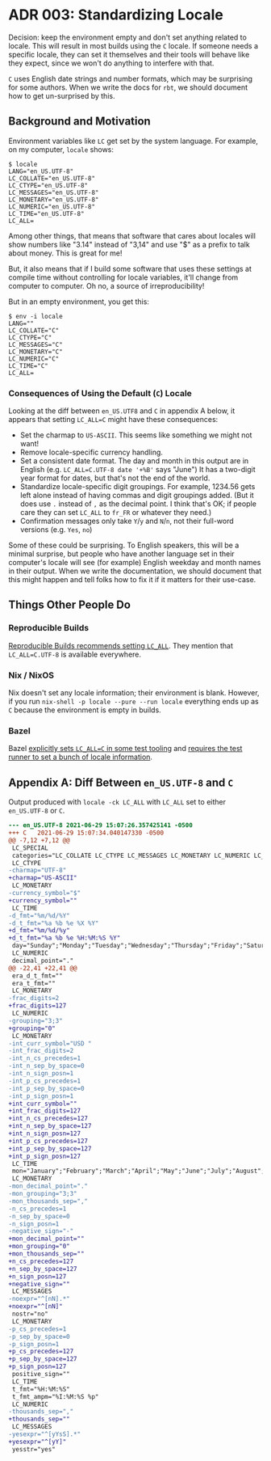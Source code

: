 # ADR 003: Standardizing Locale

Decision: keep the environment empty and don't set anything related to locale.
This will result in most builds using the `C` locale.
If someone needs a specific locale, they can set it themselves and their tools will behave like they expect, since we won't do anything to interfere with that.

`C` uses English date strings and number formats, which may be surprising for some authors.
When we write the docs for `rbt`, we should document how to get un-surprised by this.

## Background and Motivation

Environment variables like `LC` get set by the system language.
For example, on my computer, `locale` shows:

```
$ locale
LANG="en_US.UTF-8"
LC_COLLATE="en_US.UTF-8"
LC_CTYPE="en_US.UTF-8"
LC_MESSAGES="en_US.UTF-8"
LC_MONETARY="en_US.UTF-8"
LC_NUMERIC="en_US.UTF-8"
LC_TIME="en_US.UTF-8"
LC_ALL=
```

Among other things, that means that software that cares about locales will show numbers like "3.14" instead of "3,14" and use "$" as a prefix to talk about money.
This is great for me!

But, it also means that if I build some software that uses these settings at compile time without controlling for locale variables, it'll change from computer to computer.
Oh no, a source of irreproducibility!

But in an empty environment, you get this:

```
$ env -i locale
LANG=""
LC_COLLATE="C"
LC_CTYPE="C"
LC_MESSAGES="C"
LC_MONETARY="C"
LC_NUMERIC="C"
LC_TIME="C"
LC_ALL=
```

### Consequences of Using the Default (`C`) Locale

Looking at the diff between `en_US.UTF8` and `C` in appendix A below, it appears that setting `LC_ALL=C` might have these consequences:

- Set the charmap to `US-ASCII`.
  This seems like something we might not want!
- Remove locale-specific currency handling.
- Set a consistent date format.
  The day and month in this output are in English (e.g. `LC_ALL=C.UTF-8 date '+%B'` says "June")
  It has a two-digit year format for dates, but that's not the end of the world.
- Standardize locale-specific digit groupings.
  For example, 1234.56 gets left alone instead of having commas and digit groupings added.
  (But it does use `.` instead of `,` as the decimal point.
  I think that's OK; if people care they can set `LC_ALL` to `fr_FR` or whatever they need.)
- Confirmation messages only take `Y`/`y` and `N`/`n`, not their full-word versions (e.g. `Yes`, `no`)

Some of these could be surprising.
To English speakers, this will be a minimal surprise, but people who have another language set in their computer's locale will see (for example) English weekday and month names in their output.
When we write the documentation, we should document that this might happen and tell folks how to fix it if it matters for their use-case.

## Things Other People Do

### Reproducible Builds

[Reproducible Builds recommends setting `LC_ALL`](https://reproducible-builds.org/docs/locales/).
They mention that `LC_ALL=C.UTF-8` is available everywhere.

### Nix / NixOS

Nix doesn't set any locale information; their environment is blank.
However, if you run `nix-shell -p locale --pure --run locale` everything ends up as `C` because the environment is empty in builds.

### Bazel

Bazel [explicitly sets `LC_ALL=C` in some test tooling](https://github.com/bazelbuild/bazel/search?q=LC_ALL) and [requires the test runner to set a bunch of locale information](https://docs.bazel.build/versions/main/test-encyclopedia.html#initial-conditions).

## Appendix A: Diff Between `en_US.UTF-8` and `C`

Output produced with `locale -ck LC_ALL` with `LC_ALL` set to either `en_US.UTF-8` or `C`.

```diff
--- en_US.UTF-8	2021-06-29 15:07:26.357425141 -0500
+++ C	2021-06-29 15:07:34.040147330 -0500
@@ -7,12 +7,12 @@
 LC_SPECIAL
 categories="LC_COLLATE LC_CTYPE LC_MESSAGES LC_MONETARY LC_NUMERIC LC_TIME"
 LC_CTYPE
-charmap="UTF-8"
+charmap="US-ASCII"
 LC_MONETARY
-currency_symbol="$"
+currency_symbol=""
 LC_TIME
-d_fmt="%m/%d/%Y"
-d_t_fmt="%a %b %e %X %Y"
+d_fmt="%m/%d/%y"
+d_t_fmt="%a %b %e %H:%M:%S %Y"
 day="Sunday";"Monday";"Tuesday";"Wednesday";"Thursday";"Friday";"Saturday"
 LC_NUMERIC
 decimal_point="."
@@ -22,41 +22,41 @@
 era_d_t_fmt=""
 era_t_fmt=""
 LC_MONETARY
-frac_digits=2
+frac_digits=127
 LC_NUMERIC
-grouping="3;3"
+grouping="0"
 LC_MONETARY
-int_curr_symbol="USD "
-int_frac_digits=2
-int_n_cs_precedes=1
-int_n_sep_by_space=0
-int_n_sign_posn=1
-int_p_cs_precedes=1
-int_p_sep_by_space=0
-int_p_sign_posn=1
+int_curr_symbol=""
+int_frac_digits=127
+int_n_cs_precedes=127
+int_n_sep_by_space=127
+int_n_sign_posn=127
+int_p_cs_precedes=127
+int_p_sep_by_space=127
+int_p_sign_posn=127
 LC_TIME
 mon="January";"February";"March";"April";"May";"June";"July";"August";"September";"October";"November";"December"
 LC_MONETARY
-mon_decimal_point="."
-mon_grouping="3;3"
-mon_thousands_sep=","
-n_cs_precedes=1
-n_sep_by_space=0
-n_sign_posn=1
-negative_sign="-"
+mon_decimal_point=""
+mon_grouping="0"
+mon_thousands_sep=""
+n_cs_precedes=127
+n_sep_by_space=127
+n_sign_posn=127
+negative_sign=""
 LC_MESSAGES
-noexpr="^[nN].*"
+noexpr="^[nN]"
 nostr="no"
 LC_MONETARY
-p_cs_precedes=1
-p_sep_by_space=0
-p_sign_posn=1
+p_cs_precedes=127
+p_sep_by_space=127
+p_sign_posn=127
 positive_sign=""
 LC_TIME
 t_fmt="%H:%M:%S"
 t_fmt_ampm="%I:%M:%S %p"
 LC_NUMERIC
-thousands_sep=","
+thousands_sep=""
 LC_MESSAGES
-yesexpr="^[yYsS].*"
+yesexpr="^[yY]"
 yesstr="yes"
```
